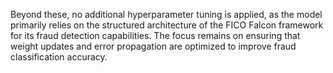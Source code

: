 Beyond these, no additional hyperparameter tuning is applied, as the model primarily relies on the structured architecture of the FICO Falcon framework for its fraud detection capabilities. The focus remains on ensuring that weight updates and error propagation are optimized to improve fraud classification accuracy.
